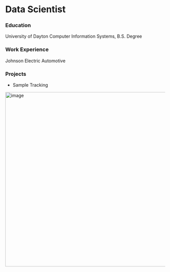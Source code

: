# Data Scientist

### Education
University of Dayton
Computer Information Systems, B.S. Degree

### Work Experience
Johnson Electric Automotive

### Projects
- Sample Tracking
<img width="548" alt="image" src="https://github.com/user-attachments/assets/269b5d3f-a98d-4495-9588-eb325467a402" />

